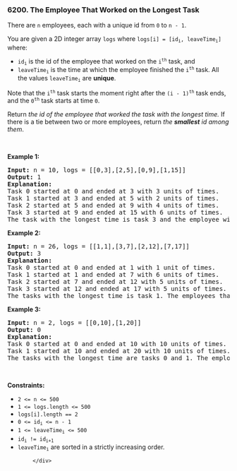 <h3>6200. <span>The Employee That Worked on the Longest Task</span></h3>
<div class="question-content default-content">
              <p>There are <code>n</code> employees, each with a unique id from <code>0</code> to <code>n - 1</code>.</p>

<p>You are given a 2D integer array <code>logs</code> where <code>logs[i] = [id<sub>i</sub>, leaveTime<sub>i</sub>]</code> where:</p>

<ul>
	<li><code>id<sub>i</sub></code> is the id of the employee that worked on the <code>i<sup>th</sup></code> task, and</li>
	<li><code>leaveTime<sub>i</sub></code> is the time at which the employee finished the <code>i<sup>th</sup></code> task. All the values <code>leaveTime<sub>i</sub></code> are <strong>unique</strong>.</li>
</ul>

<p>Note that the <code>i<sup>th</sup></code> task starts the moment right after the <code>(i - 1)<sup>th</sup></code> task ends, and the <code>0<sup>th</sup></code> task starts at time <code>0</code>.</p>

<p>Return <em>the id of the employee that worked the task with the longest time.</em> If there is a tie between two or more employees, return<em> the <strong>smallest</strong> id among them</em>.</p>

<p>&nbsp;</p>
<p><strong>Example 1:</strong></p>

<pre><strong>Input:</strong> n = 10, logs = [[0,3],[2,5],[0,9],[1,15]]
<strong>Output:</strong> 1
<strong>Explanation:</strong> 
Task 0 started at 0 and ended at 3 with 3 units of times.
Task 1 started at 3 and ended at 5 with 2 units of times.
Task 2 started at 5 and ended at 9 with 4 units of times.
Task 3 started at 9 and ended at 15 with 6 units of times.
The task with the longest time is task 3 and the employee with id 1 is the one that worked on it, so we return 1.
</pre>

<p><strong>Example 2:</strong></p>

<pre><strong>Input:</strong> n = 26, logs = [[1,1],[3,7],[2,12],[7,17]]
<strong>Output:</strong> 3
<strong>Explanation:</strong> 
Task 0 started at 0 and ended at 1 with 1 unit of times.
Task 1 started at 1 and ended at 7 with 6 units of times.
Task 2 started at 7 and ended at 12 with 5 units of times.
Task 3 started at 12 and ended at 17 with 5 units of times.
The tasks with the longest time is task 1. The employees that worked on it is 3, so we return 3.
</pre>

<p><strong>Example 3:</strong></p>

<pre><strong>Input:</strong> n = 2, logs = [[0,10],[1,20]]
<strong>Output:</strong> 0
<strong>Explanation:</strong> 
Task 0 started at 0 and ended at 10 with 10 units of times.
Task 1 started at 10 and ended at 20 with 10 units of times.
The tasks with the longest time are tasks 0 and 1. The employees that worked on them are 0 and 1, so we return the smallest id 0.
</pre>

<p>&nbsp;</p>
<p><strong>Constraints:</strong></p>

<ul>
	<li><code>2 &lt;= n &lt;= 500</code></li>
	<li><code>1 &lt;= logs.length &lt;= 500</code></li>
	<li><code>logs[i].length == 2</code></li>
	<li><code>0 &lt;= id<sub>i</sub> &lt;= n - 1</code></li>
	<li><code>1 &lt;= leaveTime<sub>i</sub> &lt;= 500</code></li>
	<li><code>id<sub>i</sub> != id<sub>i+1</sub></code></li>
	<li><code>leaveTime<sub>i</sub></code> are sorted in a strictly increasing order.</li>
</ul>

            </div>